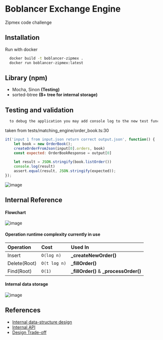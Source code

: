 
# Boblancer Exchange Engine

Zipmex code challenge

## Installation

Run with docker

```bash
  docker build -t boblancer-zipmex .
  docker run boblancer-zipmex:latest
```

## Library **(npm)**

 - Mocha, Sinon **(Testing)**
 - sorted-btree **(B+ tree for internal storage)**

## Testing and validation

```bash
  to debug the application you may add console log to the new test function
```
taken from tests/matching_engine/order_book.ts:30
```js
it('input 1 from input.json return correct output.json', function() {
	let book = new OrderBook();
	createOrderFromJson(input[0].orders, book)
	const expected: OrderBookResponse = output[0]
	
	let result = JSON.stringify(book.listOrder())
	console.log(result)
	assert.equal(result, JSON.stringify(expected));
});
```
![image](https://user-images.githubusercontent.com/40311101/140290877-146a07cf-495e-405d-b3ac-eb9da0e09406.png)

## Internal Reference

#### Flowchart
![image](https://user-images.githubusercontent.com/40311101/139891812-3906ae4e-ff9c-421d-8518-90c257084824.png)

#### Operation runtime complexity currently in use

| Operation | Cost     | Used In                |
| :-------- | :------- | :------------------------- |
| Insert        | `O(log n)` | **_createNewOrder()** |
| Delete(Root)  | `O(t log n)`   | **_fillOrder()** |
| Find(Root)    | `O(1)`   | **_fillOrder()** & **_processOrder()** |

#### Internal data storage
![image](https://user-images.githubusercontent.com/40311101/139876783-af723818-f7d7-4c75-a26e-e76d2b6c3f7d.png)


## References

 - [Internal data-structure design](https://web.archive.org/web/20110219163448/http://howtohft.wordpress.com/2011/02/15/how-to-build-a-fast-limit-order-book/)
 - [Internal API](https://github.com/charles-cooper/itch-order-book)
 - [Design Trade-off](https://quant.stackexchange.com/questions/63140/red-black-trees-for-limit-order-book)


